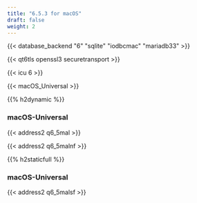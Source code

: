 ```yaml
---
title: "6.5.3 for macOS"
draft: false
weight: 2
---
```


{{< database_backend "6" "sqlite" "iodbcmac" "mariadb33" >}}

{{< qt6tls openssl3 securetransport >}}

{{< icu 6 >}}

{{< macOS_Universal >}}

{{% h2dynamic %}}

### macOS-Universal

{{< address2 q6_5mal >}}

{{< address2 q6_5malnf >}}

{{% h2staticfull %}}

### macOS-Universal

{{< address2 q6_5malsf >}}
